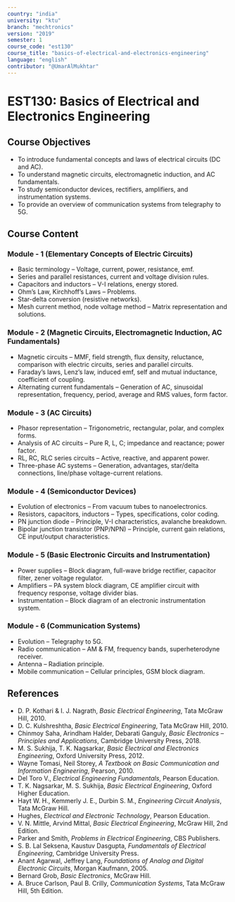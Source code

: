 ```yaml
---
country: "india"
university: "ktu"
branch: "mechtronics"
version: "2019"
semester: 1
course_code: "est130"
course_title: "basics-of-electrical-and-electronics-engineering"
language: "english"
contributor: "@UmarAlMukhtar"
---
```


# EST130: Basics of Electrical and Electronics Engineering

## Course Objectives

* To introduce fundamental concepts and laws of electrical circuits (DC and AC).
* To understand magnetic circuits, electromagnetic induction, and AC fundamentals.
* To study semiconductor devices, rectifiers, amplifiers, and instrumentation systems.
* To provide an overview of communication systems from telegraphy to 5G.

## Course Content

### Module - 1 (Elementary Concepts of Electric Circuits)

* Basic terminology – Voltage, current, power, resistance, emf.  
* Series and parallel resistances, current and voltage division rules.  
* Capacitors and inductors – V-I relations, energy stored.  
* Ohm’s Law, Kirchhoff’s Laws – Problems.  
* Star-delta conversion (resistive networks).  
* Mesh current method, node voltage method – Matrix representation and solutions.

### Module - 2 (Magnetic Circuits, Electromagnetic Induction, AC Fundamentals)

* Magnetic circuits – MMF, field strength, flux density, reluctance, comparison with electric circuits, series and parallel circuits.  
* Faraday’s laws, Lenz’s law, induced emf, self and mutual inductance, coefficient of coupling.  
* Alternating current fundamentals – Generation of AC, sinusoidal representation, frequency, period, average and RMS values, form factor.

### Module - 3 (AC Circuits)

* Phasor representation – Trigonometric, rectangular, polar, and complex forms.  
* Analysis of AC circuits – Pure R, L, C; impedance and reactance; power factor.  
* RL, RC, RLC series circuits – Active, reactive, and apparent power.  
* Three-phase AC systems – Generation, advantages, star/delta connections, line/phase voltage-current relations.

### Module - 4 (Semiconductor Devices)

* Evolution of electronics – From vacuum tubes to nanoelectronics.  
* Resistors, capacitors, inductors – Types, specifications, color coding.  
* PN junction diode – Principle, V-I characteristics, avalanche breakdown.  
* Bipolar junction transistor (PNP/NPN) – Principle, current gain relations, CE input/output characteristics.

### Module - 5 (Basic Electronic Circuits and Instrumentation)

* Power supplies – Block diagram, full-wave bridge rectifier, capacitor filter, zener voltage regulator.  
* Amplifiers – PA system block diagram, CE amplifier circuit with frequency response, voltage divider bias.  
* Instrumentation – Block diagram of an electronic instrumentation system.

### Module - 6 (Communication Systems)

* Evolution – Telegraphy to 5G.  
* Radio communication – AM & FM, frequency bands, superheterodyne receiver.  
* Antenna – Radiation principle.  
* Mobile communication – Cellular principles, GSM block diagram.

## References

* D. P. Kothari & I. J. Nagrath, *Basic Electrical Engineering*, Tata McGraw Hill, 2010.  
* D. C. Kulshreshtha, *Basic Electrical Engineering*, Tata McGraw Hill, 2010.  
* Chinmoy Saha, Arindham Halder, Debarati Ganguly, *Basic Electronics – Principles and Applications*, Cambridge University Press, 2018.  
* M. S. Sukhija, T. K. Nagsarkar, *Basic Electrical and Electronics Engineering*, Oxford University Press, 2012.  
* Wayne Tomasi, Neil Storey, *A Textbook on Basic Communication and Information Engineering*, Pearson, 2010.  
* Del Toro V., *Electrical Engineering Fundamentals*, Pearson Education.  
* T. K. Nagsarkar, M. S. Sukhija, *Basic Electrical Engineering*, Oxford Higher Education.  
* Hayt W. H., Kemmerly J. E., Durbin S. M., *Engineering Circuit Analysis*, Tata McGraw Hill.  
* Hughes, *Electrical and Electronic Technology*, Pearson Education.  
* V. N. Mittle, Arvind Mittal, *Basic Electrical Engineering*, McGraw Hill, 2nd Edition.  
* Parker and Smith, *Problems in Electrical Engineering*, CBS Publishers.  
* S. B. Lal Seksena, Kaustuv Dasgupta, *Fundamentals of Electrical Engineering*, Cambridge University Press.  
* Anant Agarwal, Jeffrey Lang, *Foundations of Analog and Digital Electronic Circuits*, Morgan Kaufmann, 2005.  
* Bernard Grob, *Basic Electronics*, McGraw Hill.  
* A. Bruce Carlson, Paul B. Crilly, *Communication Systems*, Tata McGraw Hill, 5th Edition.  
